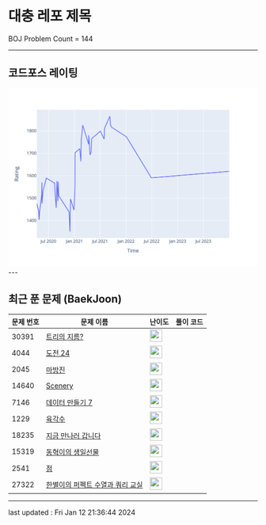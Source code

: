 # 대충 레포 제목

BOJ Problem Count = 144

---

## 코드포스 레이팅
[![Rating Graph](./cfStats.svg)](https://github.com/ingyu1008/Algorithm-Problem-Solving/blob/master/cfStats.html)---

## 최근 푼 문제 (BaekJoon)
| 문제 번호 | 문제 이름 | 난이도 | 풀이 코드 |
| --- | --- | --- | --- |
| 30391 | [트리의 지름?](https://www.acmicpc.net/problem/30391) | <img height="25px" width="25px=" src="https://static.solved.ac/tier_small/12.svg"/> |  |
| 4044 | [도전 24](https://www.acmicpc.net/problem/4044) | <img height="25px" width="25px=" src="https://static.solved.ac/tier_small/14.svg"/> |  |
| 2045 | [마방진](https://www.acmicpc.net/problem/2045) | <img height="25px" width="25px=" src="https://static.solved.ac/tier_small/13.svg"/> |  |
| 14640 | [Scenery](https://www.acmicpc.net/problem/14640) | <img height="25px" width="25px=" src="https://static.solved.ac/tier_small/29.svg"/> |  |
| 7146 | [데이터 만들기 7](https://www.acmicpc.net/problem/7146) | <img height="25px" width="25px=" src="https://static.solved.ac/tier_small/12.svg"/> |  |
| 1229 | [육각수](https://www.acmicpc.net/problem/1229) | <img height="25px" width="25px=" src="https://static.solved.ac/tier_small/12.svg"/> |  |
| 18235 | [지금 만나러 갑니다](https://www.acmicpc.net/problem/18235) | <img height="25px" width="25px=" src="https://static.solved.ac/tier_small/13.svg"/> |  |
| 15319 | [동혁이의 생일선물](https://www.acmicpc.net/problem/15319) | <img height="25px" width="25px=" src="https://static.solved.ac/tier_small/12.svg"/> |  |
| 2541 | [점](https://www.acmicpc.net/problem/2541) | <img height="25px" width="25px=" src="https://static.solved.ac/tier_small/14.svg"/> |  |
| 27322 | [한별이의 퍼펙트 수열과 쿼리 교실](https://www.acmicpc.net/problem/27322) | <img height="25px" width="25px=" src="https://static.solved.ac/tier_small/23.svg"/> |  |


---

last updated : Fri Jan 12 21:36:44 2024

